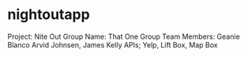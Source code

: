 # nightoutapp

Project: Nite Out
Group Name: That One Group
Team Members:
Geanie Blanco
Arvid Johnsen, 
James Kelly
APIs;
Yelp,
Lift Box,
Map Box

